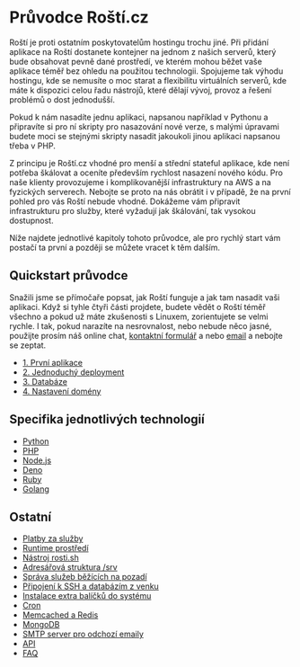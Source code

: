# Průvodce Roští.cz

Roští je proti ostatním poskytovatelům hostingu trochu jiné. Při přidání aplikace na Roští dostanete kontejner na jednom z našich serverů, který bude obsahovat pevně dané prostředí, ve kterém mohou běžet vaše aplikace téměř bez ohledu na použitou technologii. Spojujeme tak výhodu hostingu, kde se nemusíte o moc starat a flexibilitu virtuálních serverů, kde máte k dispozici celou řadu nástrojů, které dělají vývoj, provoz a řešení problémů o dost jednodušší.

Pokud k nám nasadíte jednu aplikaci, napsanou například v Pythonu a připravíte si pro ní skripty pro nasazování nové verze, s malými úpravami budete moci se stejnými skripty nasadit jakoukoli jinou aplikaci napsanou třeba v PHP.

Z principu je Roští.cz vhodné pro menší a střední stateful aplikace, kde není potřeba škálovat a oceníte především rychlost nasazení nového kódu. Pro naše klienty provozujeme i komplikovanější infrastruktury na AWS a na fyzických serverech. Nebojte se proto na nás obrátit i v případě, že na první pohled pro vás Roští nebude vhodné. Dokážeme vám připravit infrastrukturu pro služby, které vyžadují jak škálování, tak vysokou dostupnost.

Níže najdete jednotlivé kapitoly tohoto průvodce, ale pro rychlý start vám postačí ta první a později se můžete vracet k těm dalším.

## Quickstart průvodce

Snažili jsme se přímočaře popsat, jak Roští funguje a jak tam nasadit vaši aplikaci. Když si tyhle čtyři části projdete, budete vědět o Roští téměř všechno a pokud už máte zkušenosti s Linuxem, zorientujete se velmi rychle. I tak, pokud narazíte na nesrovnalost, nebo nebude něco jasné, použijte prosím náš online chat, [kontaktní formulář](https://rosti.cz/kontakt/) a nebo [email](mailto:podpora@rosti.cz) a nebojte se zeptat.

* [1. První aplikace](quickstart/first_app.md)
* [2. Jednoduchý deployment](quickstart/first_deployment.md)
* [3. Databáze](quickstart/databases.md)
* [4. Nastavení domény](quickstart/domains.md)

## Specifika jednotlivých technologií

* [Python](/apps/python.md)
* [PHP](apps/php.md)
* [Node.js](apps/nodejs.md)
* [Deno](apps/deno.md)
* [Ruby](apps/ruby.md)
* [Golang](apps/golang.md)

## Ostatní

* [Platby za služby](billing.md)
* [Runtime prostředí](runtime.md)
* [Nástroj rosti.sh](rosti_sh.md)
* [Adresářová struktura /srv](srv.md)
* [Správa služeb běžících na pozadí](supervisor.md)
* [Připojení k SSH a databázím z venku](ssh.md)
* [Instalace extra balíčků do systému](extra-packages.md)
* [Cron](cron.md)
* [Memcached a Redis](memcached_redis.md)
* [MongoDB](mongo.md)
* [SMTP server pro odchozí emaily](smtp.md)
* [API](api.md)
* [FAQ](faq.md)
<!-- * [HTTPS](https.md) -->
<!-- * [Nginx (přesměrování, více domén s jiným obsahem)](nginx.md) -->
<!-- * [Tipy pro deployment nového kódu](deployment.md) -->
